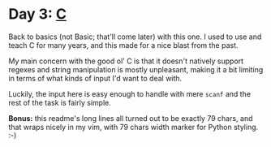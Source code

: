 # Day 3: [C](https://en.wikipedia.org/wiki/C_(programming_language))

Back to basics (not Basic; that'll come later) with this one. I used to use and
teach C for many years, and this made for a nice blast from the past.

My main concern with the good ol' C is that it doesn't natively support regexes
and string manipulation is mostly unpleasant, making it a bit limiting in terms
of what kinds of input I'd want to deal with.

Luckily, the input here is easy enough to handle with mere `scanf` and the rest
of the task is fairly simple.

**Bonus:** this readme's long  lines all turned out to be exactly 79 chars, and
that wraps nicely in my vim, with 79 chars width marker for Python styling. :-)
